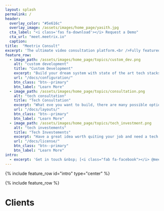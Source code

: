 ```yaml
---
layout: splash
permalink: /
header:
  overlay_color: "#5e616c"
  overlay_image: /assets/images/home_page/yasith.jpg
  cta_label: "<i class='fas fa-download'></i> Request a Demo"
  cta_url: "meet.meetrix.io"
  caption:
title:  "Meetrix Consult"
excerpt: 'The ultimate video consultation platform.<br />Fully featured with HTML5, WebRTC, React and a Serverless Backend.<br /> Complete administration system which can be easily customizable for your need'
feature_row:
  - image_path: /assets/images/home_page/topics/custom_dev.png
    alt: "custom development"
    title: "Custom Development"
    excerpt: "Build your dream system with state of the art tech stacks. Experience the high scalability and hassle free maintenance with cloud technologies."
    url: "/docs/configuration/"
    btn_class: "btn--primary"
    btn_label: "Learn More"
  - image_path: /assets/images/home_page/topics/consultation.png
    alt: "tech consultation"
    title: "Tech Consultation"
    excerpt: "What eve you want to build, there are many possible options. We will help you to find out best tools and technologies for your use case."
    url: "/docs/layouts/"
    btn_class: "btn--primary"
    btn_label: "Learn More"
  - image_path: /assets/images/home_page/topics/tech_investment.png
    alt: "tech investements"
    title: "Tech Investements"
    excerpt: "Have a great idea worth quiting your job and need a tech team to make it a reality ? We invest technology in next big ideas, Talk to us !"
    url: "/docs/license/"
    btn_class: "btn--primary"
    btn_label: "Learn More"
intro:
  - excerpt: 'Get in touch &nbsp; [<i class="fab fa-facebook"></i> @meetrix](https://www.facebook.com/meetrix/){: .btn .btn--twitter}'
---
```


{% include feature_row id="intro" type="center" %}

{% include feature_row %}

# Clients